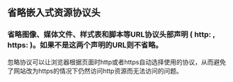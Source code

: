 ## 省略嵌入式资源协议头
### 省略图像、媒体文件、样式表和脚本等URL协议头部声明 ( http: , https: )。如果不是这两个声明的URL则不省略。
忽略协议可以让浏览器根据页面时http或者https自动选择使用的协议，从而避免了网站改为https的情况下仍然访问http资源而无法访问的问题。
